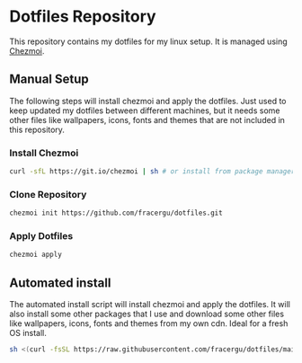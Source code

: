 # Dotfiles Repository

This repository contains my dotfiles for my linux setup. It is managed using [Chezmoi](https://www.chezmoi.io/).

## Manual Setup

The following steps will install chezmoi and apply the dotfiles. Just used to keep updated my dotfiles between different machines, but it needs some other files like wallpapers, icons, fonts and themes that are not included in this repository.

### Install Chezmoi

```bash
curl -sfL https://git.io/chezmoi | sh # or install from package manager
```

### Clone Repository

```bash
chezmoi init https://github.com/fracergu/dotfiles.git
```

### Apply Dotfiles

```bash
chezmoi apply
```

## Automated install

The automated install script will install chezmoi and apply the dotfiles. It will also install some other packages that I use and download some other files like wallpapers, icons, fonts and themes from my own cdn. Ideal for a fresh OS install.

```bash
sh <(curl -fsSL https://raw.githubusercontent.com/fracergu/dotfiles/main/dotconfig.sh)
```
